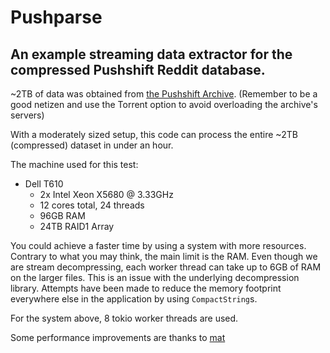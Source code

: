 # Pushparse

## An example streaming data extractor for the compressed Pushshift Reddit database.

~2TB of data was obtained from [the Pushshift Archive](https://the-eye.eu/redarcs/).
(Remember to be a good netizen and use the Torrent option to avoid overloading the archive's servers)

With a moderately sized setup, this code can process the entire ~2TB (compressed) dataset in under an hour.

The machine used for this test:

- Dell T610
    - 2x Intel Xeon X5680 @ 3.33GHz
    - 12 cores total, 24 threads
    - 96GB RAM
    - 24TB RAID1 Array

You could achieve a faster time by using a system with more resources. Contrary to what you may think, the main limit is the RAM. Even though we are stream decompressing, each worker thread can take up to 6GB of RAM on the larger files. This is an issue with the underlying decompression library. Attempts have been made to reduce the memory footprint everywhere else in the application by using `CompactString`s.

For the system above, 8 tokio worker threads are used.

Some performance improvements are thanks to [mat](https://github.com/mat-1)

